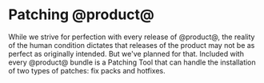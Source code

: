 # Patching @product@ [](id=patching-liferay)

While we strive for perfection with every release of @product@, the reality
of the human condition dictates that releases of the product may not be as
perfect as originally intended. But we've planned for that. Included with every
@product@ bundle is a Patching Tool that can handle the installation of two types
of patches: fix packs and hotfixes.
